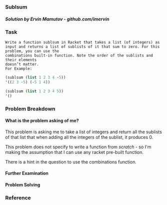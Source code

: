 ### Sublsum
##### Solution by Ervin Mamutov - github.com/imervin

### Task

    Write a function sublsum in Racket that takes a list (of integers) as input and returns a list of sublists of it that sum to zero. For this problem, you can use the
    combinations built-in function. Note the order of the sublists and their elements
    doesn’t matter.
    For Example:
```scheme
(sublsum (list 1 2 3 4 -5))
'((2 3 -5) (-5 1 4))

(sublsum (list 1 2 3 4 5))
'()
```

### Problem Breakdown

#### What is the problem asking of me?
This problem is asking me to take a list of integers and return all the sublists of that list that when adding all the integers of the sublist, it produces 0.

This problem does not specify to write a function from *scratch* - so I'm making the assumption that I can use any racket pre-built function.

There is a hint in the question to use the combinations function.

#### Further Examination


#### Problem Solving

### Reference

